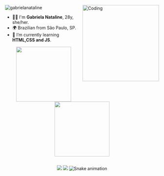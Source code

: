 
<img align="right" alt="Coding" width="250" src="/Media/woman.gif"> 
<img src="https://komarev.com/ghpvc/?username=gabrielanataline&label=Profile%20views&color=70A4FC&style=flat" alt="gabrielanataline" />

- 🙋‍♀️ I'm **Gabriela Nataline**, 28y, she/her.
- 🌍 Brazilian from São Paulo, SP. 
- 🌱 I’m currently learning **HTML,CSS and JS**.

<div align="center">
<a href="https://github.com/gabrielanataline">
<img height="180em" src="https://github-readme-stats.vercel.app/api?username=gabrielanataline&show_icons=true&theme=dracula&include_all_commits=true&count_private=true"/>
<img height="180em" src="https://github-readme-stats.vercel.app/api/top-langs/?username=gabrielanataline&layout=compact&langs_count=7&theme=dracula"/>
  
##

<a href="https://instagram.com/gabies.___" target="_blank"><img src="https://img.shields.io/badge/-Instagram-%23E4405F?style=for-the-badge&logo=instagram&logoColor=white" target="_blank"></a>
<a href="https://www.linkedin.com/in/gabriela-nataline-souza-oliveira-8227b3117/" target="_blank"><img src="https://img.shields.io/badge/-LinkedIn-%230077B5?style=for-the-badge&logo=linkedin&logoColor=white" target="_blank"></a> 
![Snake animation](https://github.com/gabrielanataline/gabrielanataline/blob/output/github-contribution-grid-snake.svg) 
